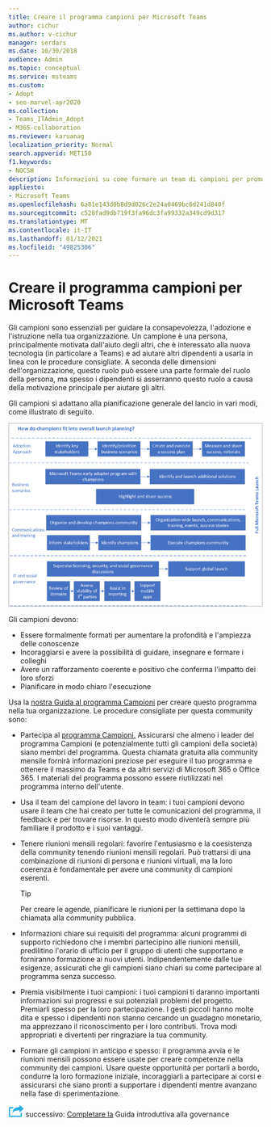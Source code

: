 ```yaml
---
title: Creare il programma campioni per Microsoft Teams
author: cichur
ms.author: v-cichur
manager: serdars
ms.date: 10/30/2018
audience: Admin
ms.topic: conceptual
ms.service: msteams
ms.custom:
- Adopt
- seo-marvel-apr2020
ms.collection:
- Teams_ITAdmin_Adopt
- M365-collaboration
ms.reviewer: karuanag
localization_priority: Normal
search.appverid: MET150
f1.keywords:
- NOCSH
description: Informazioni su come formare un team di campioni per promuovere l'adozione di Teams favorendo la consapevolezza, l'adozione e l'istruzione nell'organizzazione.
appliesto:
- Microsoft Teams
ms.openlocfilehash: 6a81e143d0b8d9d026c2e24a0469bc6d241d840f
ms.sourcegitcommit: c528fad9db719f3fa96dc3fa99332a349cd9d317
ms.translationtype: MT
ms.contentlocale: it-IT
ms.lasthandoff: 01/12/2021
ms.locfileid: "49825306"
---
```

# <a name="create-your-champions-program-for-microsoft-teams"></a>Creare il programma campioni per Microsoft Teams

Gli campioni sono essenziali per guidare la consapevolezza, l'adozione e l'istruzione nella tua organizzazione. Un campione è una persona, principalmente motivata dall'aiuto degli altri, che è interessato alla nuova tecnologia (in particolare a Teams) e ad aiutare altri dipendenti a usarla in linea con le procedure consigliate. A seconda delle dimensioni dell'organizzazione, questo ruolo può essere una parte formale del ruolo della persona, ma spesso i dipendenti si asserranno questo ruolo a causa della motivazione principale per aiutare gli altri.

Gli campioni si adattano alla pianificazione generale del lancio in vari modi, come illustrato di seguito.

![Illustrazione della pianificazione del lancio dei campioni](media/teams-adoption-champions.png)

Gli campioni devono:

- Essere formalmente formati per aumentare la profondità e l'ampiezza delle conoscenze
- Incoraggiarsi e avere la possibilità di guidare, insegnare e formare i colleghi
- Avere un rafforzamento coerente e positivo che conferma l'impatto dei loro sforzi
- Pianificare in modo chiaro l'esecuzione

Usa la [nostra Guida al programma Campioni](https://go.microsoft.com/fwlink/?linkid=854665) per creare questo programma nella tua organizzazione. Le procedure consigliate per questa community sono:

- Partecipa al [programma Campioni.](https://aka.ms/O365Champions) Assicurarsi che almeno i leader del programma Campioni (e potenzialmente tutti gli campioni della società) siano membri del programma. Questa chiamata gratuita alla community mensile fornirà informazioni preziose per eseguire il tuo programma e ottenere il massimo da Teams e da altri servizi di Microsoft 365 o Office 365. I materiali del programma possono essere riutilizzati nel programma interno dell'utente.

- Usa il team del campione del lavoro in team: i tuoi campioni devono usare il team che hai creato per tutte le comunicazioni del programma, il feedback e per trovare risorse.  In questo modo diventerà sempre più familiare il prodotto e i suoi vantaggi.

- Tenere riunioni mensili regolari: favorire l'entusiasmo e la coesistenza della community tenendo riunioni mensili regolari. Può trattarsi di una combinazione di riunioni di persona e riunioni virtuali, ma la loro coerenza è fondamentale per avere una community di campioni eserenti.

    > [!TIP]
    > Per creare le agende, pianificare le riunioni per la settimana dopo la chiamata alla community pubblica. 

- Informazioni chiare sui requisiti del programma: alcuni programmi di supporto richiedono che i membri partecipino alle riunioni mensili, predilitino l'orario di ufficio per il gruppo di utenti che supportano e forniranno formazione ai nuovi utenti. Indipendentemente dalle tue esigenze, assicurati che gli campioni siano chiari su come partecipare al programma senza successo.

- Premia visibilmente i tuoi campioni: i tuoi campioni ti daranno importanti informazioni sui progressi e sui potenziali problemi del progetto. Premiarli spesso per la loro partecipazione. I gesti piccoli hanno molte dita e spesso i dipendenti non stanno cercando un guadagno monetario, ma apprezzano il riconoscimento per i loro contributi. Trova modi appropriati e divertenti per ringraziare la tua community. 

- Formare gli campioni in anticipo e spesso: il programma avvia e le riunioni mensili possono essere usate per creare competenze nella community dei campioni. Usare queste opportunità per portarli a bordo, condurre la loro formazione iniziale, incoraggiarli a partecipare ai corsi e assicurarsi che siano pronti a supportare i dipendenti mentre avanzano nella fase di sperimentazione.  

![Icona che rappresenta il passaggio ](media/teams-adoption-next-icon.png) successivo: [Completare la](teams-adoption-governance-quick-start.md) Guida introduttiva alla governance

